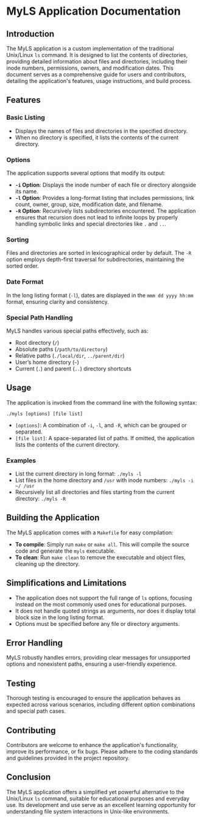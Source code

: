 # MyLS Application Documentation

## Introduction
The MyLS application is a custom implementation of the traditional Unix/Linux `ls` command. It is designed to list the contents of directories, providing detailed information about files and directories, including their inode numbers, permissions, owners, and modification dates. This document serves as a comprehensive guide for users and contributors, detailing the application's features, usage instructions, and build process.

## Features

### Basic Listing
- Displays the names of files and directories in the specified directory.
- When no directory is specified, it lists the contents of the current directory.

### Options
The application supports several options that modify its output:

- **`-i` Option**: Displays the inode number of each file or directory alongside its name.
- **`-l` Option**: Provides a long-format listing that includes permissions, link count, owner, group, size, modification date, and filename.
- **`-R` Option**: Recursively lists subdirectories encountered. The application ensures that recursion does not lead to infinite loops by properly handling symbolic links and special directories like `.` and `..`.

### Sorting
Files and directories are sorted in lexicographical order by default. The `-R` option employs depth-first traversal for subdirectories, maintaining the sorted order.

### Date Format
In the long listing format (`-l`), dates are displayed in the `mmm dd yyyy hh:mm` format, ensuring clarity and consistency.

### Special Path Handling
MyLS handles various special paths effectively, such as:
- Root directory (`/`)
- Absolute paths (`/path/to/directory`)
- Relative paths (`./local/dir`, `../parent/dir`)
- User’s home directory (`~`)
- Current (`.`) and parent (`..`) directory shortcuts

## Usage
The application is invoked from the command line with the following syntax:
```
./myls [options] [file list]
```
- `[options]`: A combination of `-i`, `-l`, and `-R`, which can be grouped or separated.
- `[file list]`: A space-separated list of paths. If omitted, the application lists the contents of the current directory.

### Examples
- List the current directory in long format: `./myls -l`
- List files in the home directory and `/usr` with inode numbers: `./myls -i ~/ /usr`
- Recursively list all directories and files starting from the current directory: `./myls -R`

## Building the Application
The MyLS application comes with a `Makefile` for easy compilation:

- **To compile**: Simply run `make` or `make all`. This will compile the source code and generate the `myls` executable.
- **To clean**: Run `make clean` to remove the executable and object files, cleaning up the directory.

## Simplifications and Limitations
- The application does not support the full range of `ls` options, focusing instead on the most commonly used ones for educational purposes.
- It does not handle quoted strings as arguments, nor does it display total block size in the long listing format.
- Options must be specified before any file or directory arguments.

## Error Handling
MyLS robustly handles errors, providing clear messages for unsupported options and nonexistent paths, ensuring a user-friendly experience.

## Testing
Thorough testing is encouraged to ensure the application behaves as expected across various scenarios, including different option combinations and special path cases.

## Contributing
Contributors are welcome to enhance the application's functionality, improve its performance, or fix bugs. Please adhere to the coding standards and guidelines provided in the project repository.

## Conclusion
The MyLS application offers a simplified yet powerful alternative to the Unix/Linux `ls` command, suitable for educational purposes and everyday use. Its development and use serve as an excellent learning opportunity for understanding file system interactions in Unix-like environments.
